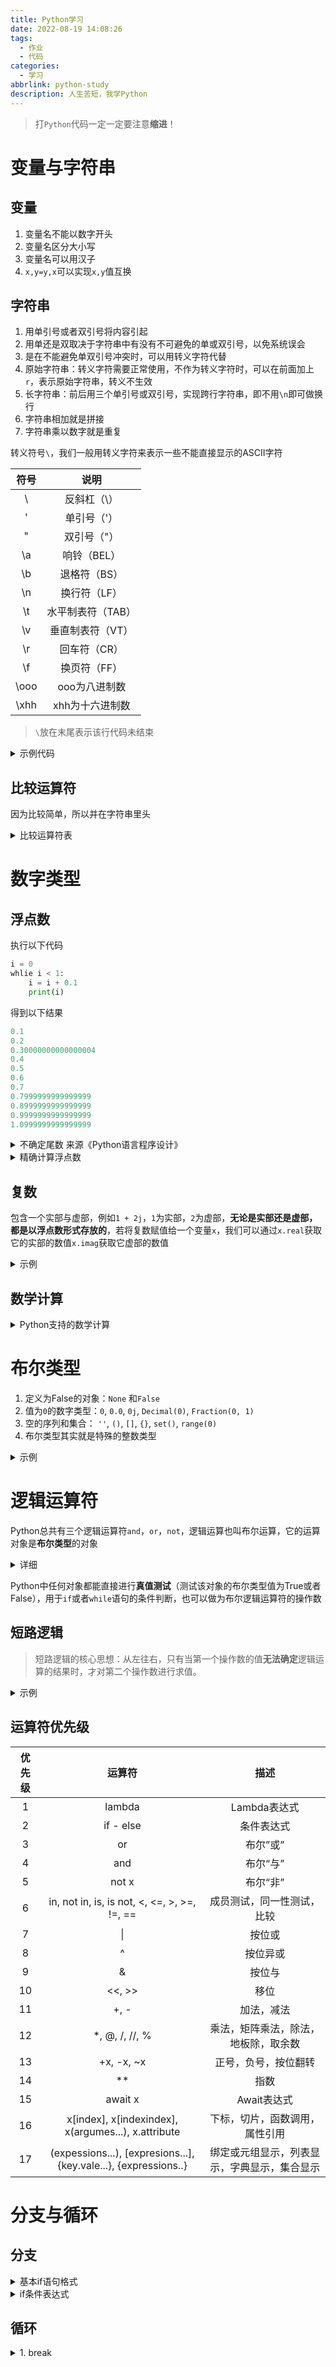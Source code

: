 ```yaml
---
title: Python学习
date: 2022-08-19 14:08:26
tags:
  - 作业
  - 代码
categories:
  - 学习
abbrlink: python-study
description: 人生苦短，我学Python
---
```


<div class="danger">

> 打`Python`代码一定一定要注意**缩进**！

</div>

# 变量与字符串

## 变量

1. 变量名不能以数字开头
2. 变量名区分大小写
3. 变量名可以用汉子
4. `x,y=y,x`可以实现`x,y`值互换

## 字符串

1. 用单引号或者双引号将内容引起
2. 用单还是双取决于字符串中有没有不可避免的单或双引号，以免系统误会
3. 是在不能避免单双引号冲突时，可以用转义字符代替
4. 原始字符串：转义字符需要正常使用，不作为转义字符时，可以在前面加上`r`，表示原始字符串，转义不生效
5. 长字符串：前后用三个单引号或双引号，实现跨行字符串，即不用`\n`即可做换行
6. 字符串相加就是拼接
7. 字符串乘以数字就是重复

转义符号`\`，我们一般用转义字符来表示一些不能直接显示的ASCII字符

| 符号   | 说明         |
|:----:|:----------:|
| \\   | 反斜杠（\）     |
| \'   | 单引号（'）     |
| \"   | 双引号（"）     |
| \a   | 响铃（BEL）    |
| \b   | 退格符（BS）    |
| \n   | 换行符（LF）    |
| \t   | 水平制表符（TAB） |
| \v   | 垂直制表符（VT）  |
| \r   | 回车符（CR）    |
| \f   | 换页符（FF）    |
| \ooo | ooo为八进制数   |
| \xhh | xhh为十六进制数  |

<div class="success">

> `\`放在末尾表示该行代码未结束

</div>

<details>
<summary>示例代码</summary>

```python
print('Let\'s go')  #转义
#输出
Let's go

print("I love python.\nI love C") #换行
#输出
I love python
I love C

print("D:\\three\\two\\one") #避免冲突
或者print(r"D:\three\two\one") #原始字符串
#输出
D:\three\two\one

print("I love python\n\
···I love C")
#输出
I love python
I love C

print("""
你好呀
我不用\n就可以换行了
怎么样""")
#输出
你好呀
我不用\n就可以换行了
怎么样

"520"+"1314"  #字符串相加
#输出
'5201314'

print("I love you 3000" * 3)
#输出
I love you 3000
I love you 3000
I love you 3000
```

</details>

## 比较运算符

因为比较简单，所以并在字符串里头

<details>
<summary>比较运算符表</summary>

| 运算符    | 含义             |
|:------:|:--------------:|
| <      | 判断左边是否小于右边     |
| <=     | 判断左边是否小于或等于右边  |
| >      | 判断左边是否大于右边     |
| >=     | 判断左边是否大于或等于右边  |
| ==     | 判断左右两边是否相等     |
| !=     | 判断左右两边是否不相等    |
| is     | 判断两个对象的id是否相等  |
| is not | 判断两个对象的id是否不相等 |

</details>

# 数字类型

## 浮点数

执行以下代码

```python
i = 0 
whlie i < 1:
    i = i + 0.1
    print(i)
```

得到以下结果

```python
0.1
0.2
0.30000000000000004
0.4
0.5
0.6
0.7
0.7999999999999999
0.8999999999999999
0.9999999999999999
1.0999999999999999
```

<details>
<summary>不确定尾数 来源《Python语言程序设计》</summary>

Python的浮点数具有误差是因为Python与C语言一样都是采用`IEEE754`的标准来存储浮点数的，所以会产生一定精度上的误差

![换算关系表](https://cdn.jsdelivr.net/gh/wefoox/pic/2022/08/29/16-09-31.webp)

对于小数而言，因为十进制小数与二进制小数之间并不是完全对等转换的，一般来说，一个十进制小数会转换为**无限位数**的二进制小数，但是呢，因为计算机一般只截取无限位数中**前53位**，所以造成同一个小数的十进制表示结果与二进制表示结果并不等价

![0.1用2进制表示](https://cdn.jsdelivr.net/gh/wefoox/pic/2022/08/29/16-09-35.webp)

经过两次转换就造成了不确定尾数

为了解决这个问题，我们一般会采用`round()`函数对数据进行处理

![round函数](https://cdn.jsdelivr.net/gh/wefoox/pic/2022/08/29/16-09-39.webp)

`round()`函数的格式：`round(x,d)`

其中`x`为需要被处理的数据，`d`为需要保留的小数位数，`d=0`表示取整，`d=1`表示保留一位小数，以此类推。另外，`round()`会自动**四舍五入**

特别注意，**整数+浮点数=浮点数**，如`1+3.0=4.0`。因此，需要注意不确定尾数的问题

</details>

<details>
<summary>精确计算浮点数</summary>

借助`decimal`（十进制）的模块

```python
import decimal
a = decimal.Decimal('0.1')  #实例化一个对象
b = decimal.Decimal('0.2')
print(a + b)

#输出
0.3
```

</details>

## 复数

包含一个实部与虚部，例如`1 + 2j`，`1`为实部，`2`为虚部，**无论是实部还是虚部，都是以浮点数形式存放的**，若将复数赋值给一个变量`x`，我们可以通过`x.real`获取它的实部的数值`x.imag`获取它虚部的数值

<details>
<summary>示例</summary>

```python
x = 1 + 2j
x.real

# 输出
1.0

x.imag

# 输出
2.0
```

</details>

## 数学计算

<details>
<summary>Python支持的数学计算</summary>

| 操作                   | 结果                                              |
|:--------------------:|:-----------------------------------------------:|
| x + y                | x加y的结果                                          |
| x - y                | x减y的结果                                          |
| x * y                | x乘以y的结果                                         |
| x / y                | x除以y的结果                                         |
| x // y               | x除以y的结果（地板除）<br>（有小数就向下取整：取比目标结果小的最大整数）         |
| x % y                | x除以y的余数                                         |
| -x                   | x的相反数                                           |
| +x                   | x本身                                             |
| abs(x)               | x的绝对值<br>输入复数返回复数的模                             |
| int(x)               | 将x转换成整数                                         |
| float(x)             | 将x转换成浮点数                                        |
| complex(re , im)     | 返回一个复数，re是实部，im是虚部                              |
| c.conjugate()        | 返回c的共轭复数                                        |
| divmod(x , y)        | 返回(x//y, x%y)<br>原理：x == (x // y) * y + (x % y) |
| pow(x , y)<br>x ** y | 计算x的y次方                                         |
| pow(x , y , z)       | 计算x的y次方后除以z取余<br>x ** y % z                     |

```python
complex(1 + 2j)
#输出
(1+2j)

complex("1+2j") #注意：括号中用引号的时候1+2j中间不能有空格！！！
#输出
(1+2j)

pow(2 , 3 , 5)
#输出
3
```

</details>

# 布尔类型

1. 定义为False的对象：`None` 和`False`
2. 值为`0`的数字类型：`0`, `0.0`, `0j`, `Decimal(0)`, `Fraction(0, 1)`
3. 空的序列和集合： `''`, `()`, `[]`, `{}`, `set()`, `range(0)`
4. 布尔类型其实就是特殊的整数类型

<details>
<summary>示例</summary>

```python
1 == True
#输出
True

0 == False
#输出
True

True + False
#输出
1

True - False
#输出
1

# True / False (0不能为除数)
```

</details>

# 逻辑运算符

Python总共有三个逻辑运算符`and`，`or`，`not`，逻辑运算也叫布尔运算，它的运算对象是**布尔类型**的对象

<details>
<summary>详细</summary>

| 运算符 | 含义                                         |
|:---:|:------------------------------------------:|
| and | 左边和右边同时为True，结果为True                       |
| or  | 左边或右边其中一个为True，结果为True                     |
| not | 如果操作数为True,结果为False<br>如果操作数为False,结果为True |

</details>

Python中任何对象都能直接进行**真值测试**（测试该对象的布尔类型值为True或者False），用于`if`或者`while`语句的条件判断，也可以做为布尔逻辑运算符的操作数

## 短路逻辑

> 短路逻辑的核心思想：从左往右，只有当第一个操作数的值**无法确定**逻辑运算的结果时，才对第二个操作数进行求值。

<details>
<summary>示例</summary>

```python
(not 1) or (0 and 1) or (3 and 4) or (5 and 0) or (0 and 8 or 4)
#等价于
False or 0 or 4 or 0 or 0

#输出
4
```

</details>

## 运算符优先级

| 优先级 | 运算符                                                              | 描述                     |
|:---:|:----------------------------------------------------------------:|:----------------------:|
| 1   | lambda                                                           | Lambda表达式              |
| 2   | if - else                                                        | 条件表达式                  |
| 3   | or                                                               | 布尔”或”                  |
| 4   | and                                                              | 布尔“与”                  |
| 5   | not x                                                            | 布尔“非”                  |
| 6   | in, not in, is, is not, <, <=, >, >=, !=, ==                     | 成员测试，同一性测试，比较          |
| 7   | \|                                                               | 按位或                    |
| 8   | ^                                                                | 按位异或                   |
| 9   | &                                                                | 按位与                    |
| 10  | <<, >>                                                           | 移位                     |
| 11  | +, -                                                             | 加法，减法                  |
| 12  | *, @, /, //, %                                                   | 乘法，矩阵乘法，除法，地板除，取余数     |
| 13  | +x, -x, ~x                                                       | 正号，负号，按位翻转             |
| 14  | **                                                               | 指数                     |
| 15  | await x                                                          | Await表达式               |
| 16  | x[index], x[indexindex], x(argumes...), x.attribute              | 下标，切片，函数调用，属性引用        |
| 17  | (expessions...), [expresions...], {key.vale...}, {expressions..} | 绑定或元组显示，列表显示，字典显示，集合显示 |

# 分支与循环

## 分支

<details>
<summary>基本if语句格式</summary>

```python
if condition1:
    statement(s)
elif condition2:
    statement(s)
elif condition3:
    statement(s)
···
else:
    statement(s)
```

</details>

<details>
<summary>if条件表达式</summary>

```python
#原来的写法
if condition:
    条件成立时执行的语句
else:
    条件不成立时执行的语句

#条件表达式
条件成立时执行的语句 if condition else 条件不成立时执行的语句

#示例
if age < 18:
    print("禁止访问")
else:
    print("坚持访问")
#上述代码与下面代码等价
print("禁止访问") if age < 18 else print("坚持访问")
```

</details>

## 循环

<details>
<summary>1. break</summary>

</details>